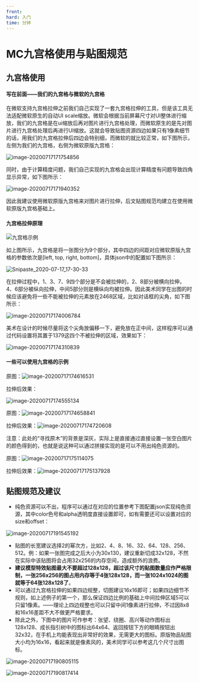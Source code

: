 ```yaml
---
front: 
hard: 入门
time: 分钟
---
```


# MC九宫格使用与贴图规范

## 九宫格使用

#### 写在前面——我们的九宫格与微软的九宫格

在微软支持九宫格拉伸之前我们自己实现了一套九宫格拉伸的工具，但是该工具无法适配微软原生的自动UI scale缩放。微软会根据当前屏幕尺寸对UI整体进行缩放，我们的九宫格是在ui缩放后再对图片进行九宫格处理，而微软原生的是先对图片进行九宫格处理后再进行UI缩放。这就会导致贴图资源四边如果只有1像素细节的话，用我们的九宫格拉伸后四边会特别细，而微软的就比较正常，如下图所示，左侧为我们的九宫格，右侧为微软原版九宫格：

![image-20200717171754856](./picture/brief_intro/37.png)

同时，由于计算精度问题，我们自己实现的九宫格会出现计算精度有问题导致四角显示异常，如下图所示：

![image-20200717171940352](./picture/brief_intro/38.png)

因此我建议使用微软原版九宫格来对图片进行拉伸，后文贴图规范均建立在使用微软原版九宫格基础上。

#### 九宫格拉伸原理

![九宫格示例](./picture/brief_intro/54.png)

如上图所示，九宫格是将一张图分为9个部分，其中四边的间距对应微软原版九宫格的参数依次是[left, top, right, bottom]，具体json中的配置如下图所示：

![Snipaste_2020-07-17_17-30-33](./picture/brief_intro/50.png)

在拉伸过程中，1、3、7、9四个部分是不会被拉伸的，2、8部分被横向拉伸，4、6部分被纵向拉伸，中间5部分则是横纵向均被拉伸。因此美术同学在出图的时候应该避免将一些不能被拉伸的元素放在2468区域，比如对话框的尖角，如下图所示：

![image-20200717174006784](./picture/brief_intro/39.png)

美术在设计的时候尽量将这个尖角放偏移一下，避免放在正中间，这样程序可以通过代码设置将其置于1379这四个不被拉伸的区域，效果如下：

![image-20200717174310839](./picture/brief_intro/40.png)



#### 一些可以使用九宫格的示例

原图：![image-20200717174616531](./picture/brief_intro/42.png)

拉伸后效果：

![image-20200717174555134](./picture/brief_intro/41.png)



原图：![image-20200717174658841](./picture/brief_intro/43.png)

拉伸后效果：![image-20200717174720608](./picture/brief_intro/44.png)

注意：此处的“寻找原木”的背景是深灰，实际上是直接通过直接设置一张空白图片的颜色得到的，也就是说这种可以通过拼接实现的是可以不用出纯色资源的。



原图：![image-20200717175114075](./picture/brief_intro/45.png)

拉伸后效果：![image-20200717175137928](./picture/brief_intro/46.png)



## 贴图规范及建议

- 纯色资源可以不出，程序可以通过在对应的位置参考下图配置json实现纯色资源，其中color色号和alpha透明度直接设置即可，如有需要还可以设置对应的size和offset：

![image-20200717191545192](./picture/brief_intro/49.png)

- 贴图的长宽建议选择2的幂次方，比如2、4、8、16、32、64、128、256、512。例：如果一张图完成之后大小为30x130，建议重新切成32x128，不然在实际中该贴图将会占用32x256的内存空间，造成额外的浪费。
- **建议模型特效贴图最大不要超过128x128，超过该尺寸的贴图数量应作严格限制，一张256x256的图占用内存等于4张128x128，而一张1024x1024的图就等于64张128x128了**。
- 可以通过九宫格拉伸的如果四边规整，切图建议16x16即可；如果四边细节不规则，如上述例子的第一个，那么保证四边比例的基础上中间拉伸区域5可以只留1像素。——理论上四边规整也可以只留中间1像素进行拉伸，不过因8x8和16x16差距不大不做更严格要求。
- 除此之外，下图中的图片可作参考：张望、绕圈、高兴等动作图标出128x128、成长指引树中的图标出64x64、返回按钮下方的眼睛按钮出32x32，在手机上均能表现出非常好的效果，无需更大的图标。原版物品贴图大小均为16x16，看起来就是像素风的，美术同学可以参考这几个尺寸出图标。

![image-20200717190805115](./picture/brief_intro/47.png)

![image-20200717190817414](./picture/brief_intro/48.png)
